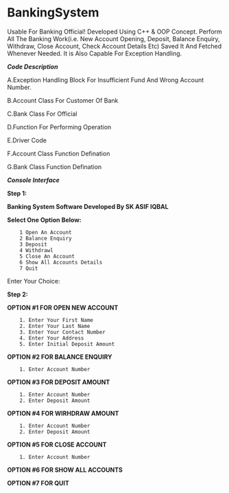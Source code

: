 # BankingSystem
Usable For Banking Official! Developed Using C++ &amp; OOP Concept. Perform All The Banking Work(i.e. New Account Opening, Deposit, Balance Enquiry, Withdraw, Close Account, Check Account Details Etc) Saved It And Fetched Whenever Needed. It is Also Capable For Exception Handling.


***Code Description***

A.Exception Handling Block For Insufficient Fund And Wrong Account Number.

B.Account Class For Customer Of Bank

C.Bank Class For Official

D.Function For Performing Operation

E.Driver Code

F.Account Class Function Defination

G.Bank Class Function Defination

***Console Interface***

**Step 1:**

**Banking System Software Developed By SK ASIF IQBAL**

**Select One Option Below:**

        1 Open An Account
        2 Balance Enquiry
        3 Deposit
        4 Withdrawl
        5 Close An Account
        6 Show All Accounts Details
        7 Quit

Enter Your Choice:


 **Step 2:**

        
 **OPTION  #1 FOR OPEN NEW ACCOUNT**

        1. Enter Your First Name 
        2. Enter Your Last Name 
        3. Enter Your Contact Number
        4. Enter Your Address
        5. Enter Initial Deposit Amount


 **OPTION #2 FOR BALANCE ENQUIRY**

        1. Enter Account Number

 **OPTION #3 FOR DEPOSIT AMOUNT**

        1. Enter Account Number
        2. Enter Deposit Amount

 **OPTION #4 FOR WIRHDRAW AMOUNT**

        1. Enter Account Number
        2. Enter Deposit Amount


 **OPTION #5 FOR CLOSE ACCOUNT**

        1. Enter Account Number


**OPTION #6 FOR SHOW ALL ACCOUNTS**

**OPTION #7 FOR QUIT**
